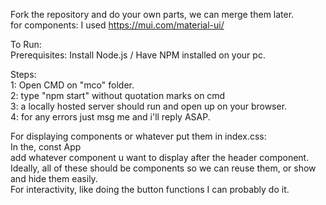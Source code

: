 Fork the repository and do your own parts, we can merge them later.<br/>
for components: I used https://mui.com/material-ui/<br/>

To Run:<br/>
Prerequisites: Install Node.js / Have NPM installed on your pc.<br/>

Steps: <br/>
1: Open CMD on "mco" folder.<br/>
2: type "npm start" without quotation marks on cmd<br/>
3: a locally hosted server should run and open up on your browser.<br/>
4: for any errors just msg me and i'll reply ASAP.<br/>

For displaying components or whatever put them in index.css: <br/>
In the, const App <br/>
add whatever component u want to display after the header component. <br/>
Ideally, all of these should be components so we can reuse them, or show and hide them easily. <br/>
For interactivity, like doing the button functions I can probably do it. <br/>
